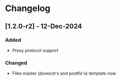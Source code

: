 # Changelog

## [1.2.0-r2] - 12-Dec-2024
### Added
- Proxy protocol support
### Changed
- Files master (dovecot's and postfix's) template now 